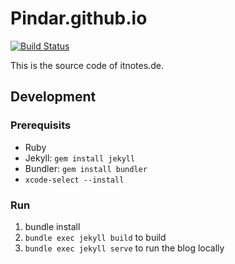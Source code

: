 Pindar.github.io
================

[![Build Status](https://travis-ci.org/Pindar/pindar.github.io.svg?branch=master)](https://travis-ci.org/Pindar/pindar.github.io)

This is the source code of itnotes.de. 

## Development

### Prerequisits

* Ruby
* Jekyll: `gem install jekyll`
* Bundler: `gem install bundler`
* `xcode-select --install`

### Run

1. bundle install
1. `bundle exec jekyll build` to build
1. `bundle exec jekyll serve` to run the blog locally
